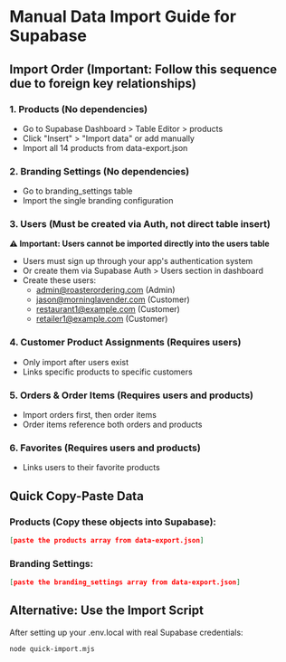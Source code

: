 # Manual Data Import Guide for Supabase

## Import Order (Important: Follow this sequence due to foreign key relationships)

### 1. Products (No dependencies)
- Go to Supabase Dashboard > Table Editor > products
- Click "Insert" > "Import data" or add manually
- Import all 14 products from data-export.json

### 2. Branding Settings (No dependencies)  
- Go to branding_settings table
- Import the single branding configuration

### 3. Users (Must be created via Auth, not direct table insert)
**⚠️ Important: Users cannot be imported directly into the users table**
- Users must sign up through your app's authentication system
- Or create them via Supabase Auth > Users section in dashboard
- Create these users:
  - admin@roasterordering.com (Admin)
  - jason@morninglavender.com (Customer)
  - restaurant1@example.com (Customer)  
  - retailer1@example.com (Customer)

### 4. Customer Product Assignments (Requires users)
- Only import after users exist
- Links specific products to specific customers

### 5. Orders & Order Items (Requires users and products)
- Import orders first, then order items
- Order items reference both orders and products

### 6. Favorites (Requires users and products)
- Links users to their favorite products

## Quick Copy-Paste Data

### Products (Copy these objects into Supabase):
```json
[paste the products array from data-export.json]
```

### Branding Settings:
```json
[paste the branding_settings array from data-export.json]
```

## Alternative: Use the Import Script
After setting up your .env.local with real Supabase credentials:
```bash
node quick-import.mjs
```

